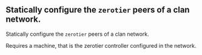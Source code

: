 Statically configure the `zerotier` peers of a clan network.
---
Statically configure the `zerotier` peers of a clan network.

Requires a machine, that is the zerotier controller configured in the network.
